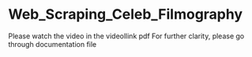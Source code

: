 # Web_Scraping_Celeb_Filmography
Please watch the video in the videollink pdf
For further clarity, please go through documentation file
